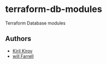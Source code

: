 # terraform-db-modules
Terraform Database modules


## Authors
- [Kiril Kirov](https://github.com/kkirov)
- [will Farrell](https://github.com/willfarrell)
